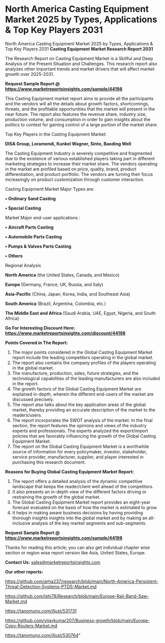 # North America Casting Equipment Market 2025 by Types, Applications & Top Key Players 2031
North America Casting Equipment Market 2025 by Types, Applications & Top Key Players 2031
<strong>Casting Equipment Market Research Report 2031</strong>

The Research Report on Casting Equipment Market is a Skillful and Deep Analysis of the Present Situation and Challenges. This research report also analyzes other important trends and market drivers that will affect market growth over 2025-2031.

<strong>Request Sample Report @ <a href=https://www.marketreportsinsights.com/sample/44198>https://www.marketreportsinsights.com/sample/44198</a></strong>

This Casting Equipment market report aims to provide all the participants and the vendors will all the details about growth factors, shortcomings, threats, and the profitable opportunities that the market will present in the near future. The report also features the revenue share, industry size, production volume, and consumption in order to gain insights about the politics to contest for gaining control of a large portion of the market share.

Top Key Players in the Casting Equipment Market:

<strong>DISA Group, Loramendi, Kunkel Wagner, Sinto, Baoding Well</strong>

The Casting Equipment Industry is severely competitive and fragmented due to the existence of various established players taking part in different marketing strategies to increase their market share. The vendors operating in the market are profiled based on price, quality, brand, product differentiation, and product portfolio. The vendors are turning their focus increasingly on product customization through customer interaction.

Casting Equipment Market Major Types are:

<strong>•  Ordinary Sand Casting

•  Special Casting</strong>

Market Major end-user applications :

<strong>•  Aircraft Parts Casting

•  Automobile Parts Casting

•  Pumps & Valves Parts Casting

•  Others</strong>

Regional Analysis

</u><strong><b>North America</b></strong> (the United States, Canada, and Mexico)

<strong><b>Europe </b></strong>(Germany, France, UK, Russia, and Italy)

<strong><b>Asia-Pacific</b></strong> (China, Japan, Korea, India, and Southeast Asia)

<strong><b>South America</b></strong> (Brazil, Argentina, Colombia, etc.)

<strong><b>The Middle East and Africa</b></strong> (Saudi Arabia, UAE, Egypt, Nigeria, and South Africa)

<strong>Go For Interesting Discount Here: <a href=https://www.marketreportsinsights.com/discount/44198>https://www.marketreportsinsights.com/discount/44198</a></strong>

<strong>Points Covered in The Report:</strong>
<ol>
  <li>The major points considered in the Global Casting Equipment Market report include the leading competitors operating in the global market.</li>
  <li>The report also contains the company profiles of the players operating in the global market.</li>
  <li>The manufacture, production, sales, future strategies, and the technological capabilities of the leading manufacturers are also included in the report.</li>
  <li>The growth factors of the Global Casting Equipment Market are explained in-depth, wherein the different end-users of the market are discussed precisely.</li>
  <li>The report also talks about the key application areas of the global market, thereby providing an accurate description of the market to the readers/users.</li>
  <li>The report incorporates the SWOT analysis of the market. In the final section, the report features the opinions and views of the industry experts and professionals. The experts analyzed the export/import policies that are favorably influencing the growth of the Global Casting Equipment Market.</li>
  <li>The report on the Global Casting Equipment Market is a worthwhile source of information for every policymaker, investor, stakeholder, service provider, manufacturer, supplier, and player interested in purchasing this research document.</li>
</ol>
<strong>Reasons for Buying Global Casting Equipment Market Report:</strong>

<ol>
  <li>The report offers a detailed analysis of the dynamic competitive landscape that keeps the reader/client well ahead of the competitors.</li>
  <li>It also presents an in-depth view of the different factors driving or restraining the growth of the global market.</li>
  <li>The Global Casting Equipment Market report provides an eight-year forecast evaluated on the basis of how the market is estimated to grow.</li>
  <li>It helps in making aware business decisions by having providing thorough insights insights into the global market and by making an all-inclusive analysis of the key market segments and sub-segments.</li>
</ol>
<strong>Request Sample Report @ <a href=https://www.marketreportsinsights.com/sample/44198>https://www.marketreportsinsights.com/sample/44198</a></strong>


Thanks for reading this article; you can also get individual chapter wise section or region wise report version like Asia, United States, Europe.

<strong>Contact Us:</strong>
sales@marketreportsinsights.com

<strong>Our other reports:</strong>

<a href=https://github.com/arha237/research/blob/main/North-America-Persistent-Threat-Detection-Systems-PTDS-Market.md>https://github.com/arha237/research/blob/main/North-America-Persistent-Threat-Detection-Systems-PTDS-Market.md</a>

<a href=https://github.com/Ishi78/Research/blob/main/Europe-Rail-Band-Saw-Market.md>https://github.com/Ishi78/Research/blob/main/Europe-Rail-Band-Saw-Market.md</a>

<a href=https://tanomuno.com/illust/531731>https://tanomuno.com/illust/531731</a>

<a href=https://github.com/vijaykumar207/Business-growth/blob/main/Europe-Copy-Routers-Market.md>https://github.com/vijaykumar207/Business-growth/blob/main/Europe-Copy-Routers-Market.md</a>

<a href=https://tanomuno.com/illust/530764>https://tanomuno.com/illust/530764</a>"
